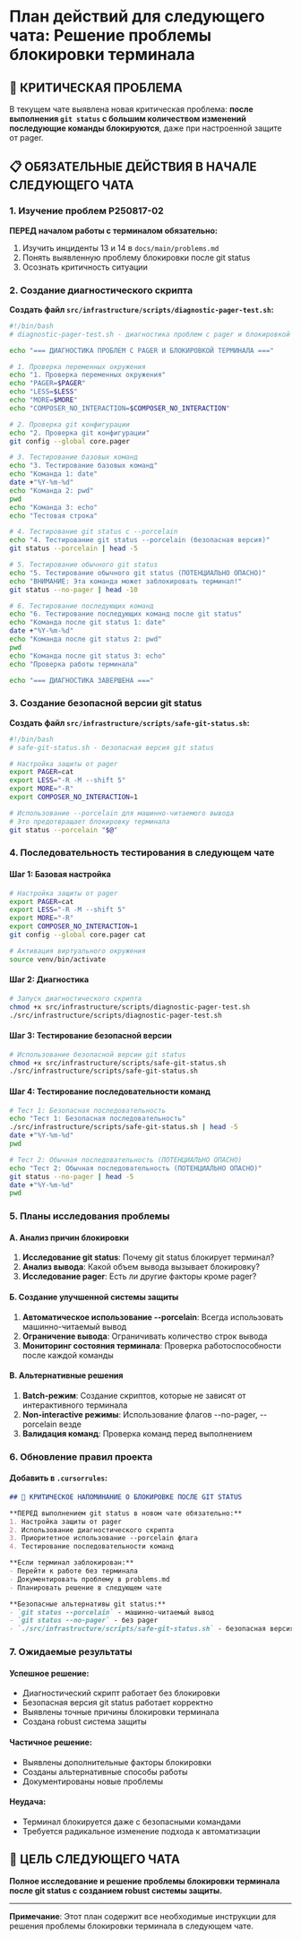 # План действий для следующего чата: Решение проблемы блокировки терминала

## 🚨 КРИТИЧЕСКАЯ ПРОБЛЕМА
В текущем чате выявлена новая критическая проблема: **после выполнения `git status` с большим количеством изменений последующие команды блокируются**, даже при настроенной защите от pager.

## 📋 ОБЯЗАТЕЛЬНЫЕ ДЕЙСТВИЯ В НАЧАЛЕ СЛЕДУЮЩЕГО ЧАТА

### 1. Изучение проблем P250817-02
**ПЕРЕД началом работы с терминалом обязательно:**
1. Изучить инциденты 13 и 14 в `docs/main/problems.md`
2. Понять выявленную проблему блокировки после git status
3. Осознать критичность ситуации

### 2. Создание диагностического скрипта
**Создать файл `src/infrastructure/scripts/diagnostic-pager-test.sh`:**

```bash
#!/bin/bash
# diagnostic-pager-test.sh - диагностика проблем с pager и блокировкой терминала

echo "=== ДИАГНОСТИКА ПРОБЛЕМ С PAGER И БЛОКИРОВКОЙ ТЕРМИНАЛА ==="

# 1. Проверка переменных окружения
echo "1. Проверка переменных окружения"
echo "PAGER=$PAGER"
echo "LESS=$LESS"
echo "MORE=$MORE"
echo "COMPOSER_NO_INTERACTION=$COMPOSER_NO_INTERACTION"

# 2. Проверка git конфигурации
echo "2. Проверка git конфигурации"
git config --global core.pager

# 3. Тестирование базовых команд
echo "3. Тестирование базовых команд"
echo "Команда 1: date"
date +"%Y-%m-%d"
echo "Команда 2: pwd"
pwd
echo "Команда 3: echo"
echo "Тестовая строка"

# 4. Тестирование git status с --porcelain
echo "4. Тестирование git status --porcelain (безопасная версия)"
git status --porcelain | head -5

# 5. Тестирование обычного git status
echo "5. Тестирование обычного git status (ПОТЕНЦИАЛЬНО ОПАСНО)"
echo "ВНИМАНИЕ: Эта команда может заблокировать терминал!"
git status --no-pager | head -10

# 6. Тестирование последующих команд
echo "6. Тестирование последующих команд после git status"
echo "Команда после git status 1: date"
date +"%Y-%m-%d"
echo "Команда после git status 2: pwd"
pwd
echo "Команда после git status 3: echo"
echo "Проверка работы терминала"

echo "=== ДИАГНОСТИКА ЗАВЕРШЕНА ==="
```

### 3. Создание безопасной версии git status
**Создать файл `src/infrastructure/scripts/safe-git-status.sh`:**

```bash
#!/bin/bash
# safe-git-status.sh - безопасная версия git status

# Настройка защиты от pager
export PAGER=cat
export LESS="-R -M --shift 5"
export MORE="-R"
export COMPOSER_NO_INTERACTION=1

# Использование --porcelain для машинно-читаемого вывода
# Это предотвращает блокировку терминала
git status --porcelain "$@"
```

### 4. Последовательность тестирования в следующем чате

#### Шаг 1: Базовая настройка
```bash
# Настройка защиты от pager
export PAGER=cat
export LESS="-R -M --shift 5"
export MORE="-R"
export COMPOSER_NO_INTERACTION=1
git config --global core.pager cat

# Активация виртуального окружения
source venv/bin/activate
```

#### Шаг 2: Диагностика
```bash
# Запуск диагностического скрипта
chmod +x src/infrastructure/scripts/diagnostic-pager-test.sh
./src/infrastructure/scripts/diagnostic-pager-test.sh
```

#### Шаг 3: Тестирование безопасной версии
```bash
# Использование безопасной версии git status
chmod +x src/infrastructure/scripts/safe-git-status.sh
./src/infrastructure/scripts/safe-git-status.sh
```

#### Шаг 4: Тестирование последовательности команд
```bash
# Тест 1: Безопасная последовательность
echo "Тест 1: Безопасная последовательность"
./src/infrastructure/scripts/safe-git-status.sh | head -5
date +"%Y-%m-%d"
pwd

# Тест 2: Обычная последовательность (ПОТЕНЦИАЛЬНО ОПАСНО)
echo "Тест 2: Обычная последовательность (ПОТЕНЦИАЛЬНО ОПАСНО)"
git status --no-pager | head -5
date +"%Y-%m-%d"
pwd
```

### 5. Планы исследования проблемы

#### А. Анализ причин блокировки
1. **Исследование git status**: Почему git status блокирует терминал?
2. **Анализ вывода**: Какой объем вывода вызывает блокировку?
3. **Исследование pager**: Есть ли другие факторы кроме pager?

#### Б. Создание улучшенной системы защиты
1. **Автоматическое использование --porcelain**: Всегда использовать машинно-читаемый вывод
2. **Ограничение вывода**: Ограничивать количество строк вывода
3. **Мониторинг состояния терминала**: Проверка работоспособности после каждой команды

#### В. Альтернативные решения
1. **Batch-режим**: Создание скриптов, которые не зависят от интерактивного терминала
2. **Non-interactive режимы**: Использование флагов --no-pager, --porcelain везде
3. **Валидация команд**: Проверка команд перед выполнением

### 6. Обновление правил проекта

#### Добавить в `.cursorrules`:
```markdown
## 🚨 КРИТИЧЕСКОЕ НАПОМИНАНИЕ О БЛОКИРОВКЕ ПОСЛЕ GIT STATUS

**ПЕРЕД выполнением git status в новом чате обязательно:**
1. Настройка защиты от pager
2. Использование диагностического скрипта
3. Приоритетное использование --porcelain флага
4. Тестирование последовательности команд

**Если терминал заблокирован:**
- Перейти к работе без терминала
- Документировать проблему в problems.md
- Планировать решение в следующем чате

**Безопасные альтернативы git status:**
- `git status --porcelain` - машинно-читаемый вывод
- `git status --no-pager` - без pager
- `./src/infrastructure/scripts/safe-git-status.sh` - безопасная версия
```

### 7. Ожидаемые результаты

#### Успешное решение:
- Диагностический скрипт работает без блокировки
- Безопасная версия git status работает корректно
- Выявлены точные причины блокировки терминала
- Создана robust система защиты

#### Частичное решение:
- Выявлены дополнительные факторы блокировки
- Созданы альтернативные способы работы
- Документированы новые проблемы

#### Неудача:
- Терминал блокируется даже с безопасными командами
- Требуется радикальное изменение подхода к автоматизации

## 🎯 ЦЕЛЬ СЛЕДУЮЩЕГО ЧАТА
**Полное исследование и решение проблемы блокировки терминала после git status с созданием robust системы защиты.**

---

**Примечание**: Этот план содержит все необходимые инструкции для решения проблемы блокировки терминала в следующем чате.
